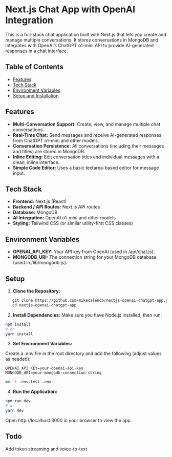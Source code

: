# Next.js Chat App with OpenAI Integration

This is a full-stack chat application built with Next.js that lets you create and manage multiple conversations. It stores conversations in MongoDB and integrates with OpenAI’s ChatGPT o1-mini API to provide AI-generated responses in a chat interface.

## Table of Contents

- [Features](#features)
- [Tech Stack](#tech-stack)
- [Environment Variables](#environment-variables)
- [Setup and Installation](#setup-and-installation)

## Features

- **Multi-Conversation Support:** Create, view, and manage multiple chat conversations.
- **Real-Time Chat:** Send messages and receive AI-generated responses from ChatGPT o1-mini and other models.
- **Conversation Persistence:** All conversations (including their messages and titles) are stored in MongoDB.
- **Inline Editing:** Edit conversation titles and individual messages with a clean, inline interface.
- **Simple Code Editor:** Uses a basic textarea-based editor for message input.

## Tech Stack

- **Frontend:** Next.js (React)
- **Backend / API Routes:** Next.js API routes
- **Database:** MongoDB
- **AI Integration:** OpenAI o1-mini and other models
- **Styling:** Tailwind CSS (or similar utility-first CSS classes)

## Environment Variables

- **OPENAI_API_KEY:** Your API key from OpenAI (used in /api/chat.js).
- **MONGODB_URI:** The connection string for your MongoDB database (used in /lib/mongodb.js).

## Setup

1. **Clone the Repository:**

```bash
   git clone https://github.com/mikecalendo/nextjs-openai-chatgpt-app.git
   cd nextjs-openai-chatgpt-app
```

2. **Install Dependencies:**
Make sure you have Node.js installed, then run:

```bash
npm install
# or
yarn install
```

3. **Set Environment Variables:**

Create a .env file in the root directory and add the following (adjust values as needed):

```env
OPENAI_API_KEY=your-openai-api-key
MONGODB_URI=your-mongodb-connection-string
```

```bash
mv -f .env.test .env
```

4. **Run the Application:**

```bash
npm run dev
# or
yarn dev
```

Open http://localhost:3000 in your browser to view the app.

## Todo
Add token streaming and voice-to-text